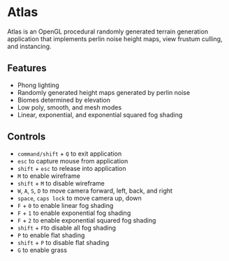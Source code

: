 # Atlas
Atlas is an OpenGL procedural randomly generated terrain generation application that implements perlin noise height maps, view frustum culling, and instancing.


## Features
- Phong lighting
- Randomly generated height maps generated by perlin noise
- Biomes determined by elevation
- Low poly, smooth, and mesh modes
- Linear, exponential, and exponential squared fog shading

## Controls
- `command/shift` + `Q` to exit application
- `esc` to capture mouse from application
- `shift` + `esc` to release into application
- `M` to enable wireframe
- `shift` + `M` to disable wireframe
- `W`, `A`, `S`, `D` to move camera forward, left, back, and right
- `space`, `caps lock` to move camera up, down
- `F` + `0` to enable linear fog shading
- `F` + `1` to enable exponential fog shading
- `F` + `2` to enable exponential squared fog shading
- `shift` + `F`to disable all fog shading
- `P` to enable flat shading
- `shift` + `P` to disable flat shading
- `G` to enable grass
